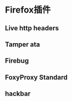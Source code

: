# Firefox插件

## Live http headers

## Tamper ata

## Firebug

## FoxyProxy Standard

## hackbar





